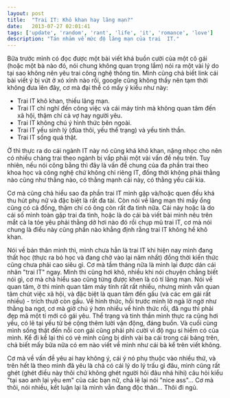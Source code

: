 ```yaml
---
layout: post
title:  "Trai IT: Khô khan hay lãng mạn?"
date:   2013-07-27 02:01:41
tags: ['update', 'random', 'rant', 'life', 'it', 'romance', 'love']
description: "Tán nhảm về mức độ lãng mạn của trai  IT."
---
```


Bữa trước mình có đọc được một bài viết khá buồn cười của một cô gái (hoặc một bà 
nào đó, nói chung không quan trọng lắm) nói ra một vài lý do tại sao không nên yêu 
trai công nghệ thông tin. Mình cũng chả biết link cái bài viết ý bị vứt ở xó xỉnh nào rồi, 
google cũng không thấy nên tạm thời không đưa lên đây, cơ mà đại thể có mấy ý kiểu như này:

* Trai IT khô khan, thiếu lãng mạn.
* Trai IT chỉ nghĩ đến công việc và cái máy tính mà không quan tâm đến xã hội, thậm chí cả vợ hay người yêu.
* Trai IT không chú ý hình thức bên ngoài.
* Trai IT yếu sinh lý (đùa thôi, yếu thể trạng) và yếu tinh thần.
* Trai IT sống quá thật.

Ờ thì thực ra do cái ngành IT này nó cũng khá khô khan, nặng nhọc cho nên có nhiều chàng trai 
theo ngành bị vấp phải một vài vấn đề nêu trên. Tuy nhiên, nếu nói công bằng thì đây là vấn đề chung 
của đa phần trai theo khoa học và công nghệ chứ không chỉ riêng IT, đồng thời không phải thằng nào 
cũng như thằng nào, có thằng mạnh cái này, có thằng yếu cái kia.

Cơ mà cũng chả hiểu sao đa phần trai IT mình gặp và/hoặc quen đều khá thu hút phụ nữ và đặc biệt 
là rất đa tài. Còn nói về lãng mạn thì mấy ổng cũng có cả đống, thậm chí có ông còn rất đa tình nữa. 
Cái này hoặc là do cái số mình toàn gặp trai đa tình, hoặc là do cái bà viết bài mình nêu trên mắt cà la tóe 
yêu phải thằng dở hơi nào đó rồi chụp mũ trai IT, cơ mà nói chung là điều này cũng phần nào khẳng định rằng 
trai IT không hề khô khan.

Nói về bản thân mình thì, mình chưa hẳn là trai IT khi hiện nay mình đang thất học (thực ra bỏ học và đang chờ 
vào lại năm nhất) đồng thời kiến thức cũng chưa phải cao siêu gì. Cơ mà tầm tháng nữa là mình lại được dán 
cái nhãn "trai IT" ngay. Mình thì cũng hơi khô, nhiều khi nói chuyện chẳng biết nói gì, cơ mà chả hiểu sao 
cũng từng được khen là có tí lãng mạn. Nói về quan tâm, ờ thì mình quan tâm máy tính rất rất nhiều, nhưng mình 
vẫn quan tâm chút việc xã hội, và đặc biệt là quan tâm đến gấu (và các em gái rất nhiều) - trích thưở còn gấu. 
Về hình thức, hồi trước mình lờ ngà lờ ngờ như thằng ba ngơ, cơ mà giờ chú ý hơn nhiều về hình thức rồi, 
đã ngu thì phải đẹp mã một tí mới có gái yêu. Thể trạng và tinh thần mình thực ra cũng hơi yếu, có lẽ tại yếu từ bé 
cộng thêm lười vận động, đáng buồn. Và cuối cùng mình sống thật đến nỗi con gái cũng phải phì cười vì độ ngu si hiếm 
có của mình. Kể đi kể lại thì có vẻ mình cũng bị dính vài ba cái trong cái bảng trên, chả biết mấy bữa nữa 
có em nào viết về mình như cái bà kể trên viết không.

Cơ mà về vấn đề yêu ai hay không ý, cái ý nó phụ thuộc vào nhiều thứ, và trên hết là theo mình đã yêu là chả có 
cái lý do lý trấu gì đâu, mình cũng rất ghét (ghét điều này thôi chứ không ghét người hỏi đâu nhá hihi) câu hỏi kiểu 
"tại sao anh lại yêu em" của các bạn nữ, chả lẽ lại nói "nice ass"... Cơ mà thôi, nói nhiều, kết luận lại là mình 
vẫn đang độc thân... Thôi đi ngủ.
